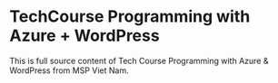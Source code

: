 # TechCourse Programming with Azure + WordPress
This is full source content of Tech Course Programming with Azure &amp; WordPress from MSP Viet Nam.
